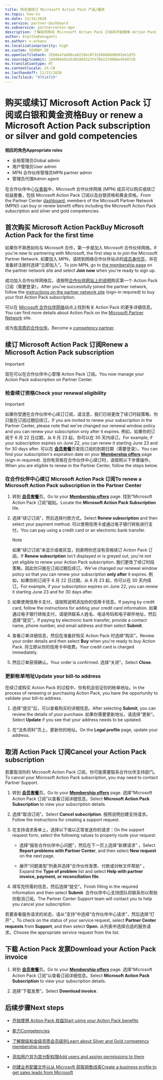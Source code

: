 ```yaml
---
title: 购买或续订 Microsoft Action Pack 产品/服务
ms.topic: how-to
ms.date: 12/15/2020
ms.service: partner-dashboard
ms.subservice: partnercenter-mpn
description: 了解如何购买 Microsoft Action Pack 订阅并开始使用 Action Pack 权益。 另请了解如何续订、取消、查看账单，等等。
author: ArpithaKanuganti
ms.author: v-arkanu
ms.localizationpriority: high
ms.custom: SEOMAY.20
ms.openlocfilehash: 32b8eafa688ce6210ec0732368d8dd6892e61d75
ms.sourcegitcommit: 1d4d06642a5203d4d313fe76b137dd6be45d4728
ms.translationtype: HT
ms.contentlocale: zh-CN
ms.lasthandoff: 12/15/2020
ms.locfileid: "97514729"
---
```

# <a name="buy-or-renew-a-microsoft-action-pack-subscription-or-silver-and-gold-competencies"></a><span data-ttu-id="b56ba-104">购买或续订 Microsoft Action Pack 订阅或白银和黄金资格</span><span class="sxs-lookup"><span data-stu-id="b56ba-104">Buy or renew a Microsoft Action Pack subscription or silver and gold competencies</span></span>


<span data-ttu-id="b56ba-105">**相应的角色**</span><span class="sxs-lookup"><span data-stu-id="b56ba-105">**Appropriate roles**</span></span>

- <span data-ttu-id="b56ba-106">全局管理员</span><span class="sxs-lookup"><span data-stu-id="b56ba-106">Global admin</span></span>
- <span data-ttu-id="b56ba-107">用户管理员</span><span class="sxs-lookup"><span data-stu-id="b56ba-107">User admin</span></span>
- <span data-ttu-id="b56ba-108">MPN 合作伙伴管理员</span><span class="sxs-lookup"><span data-stu-id="b56ba-108">MPN partner admin</span></span>
- <span data-ttu-id="b56ba-109">管理员代理</span><span class="sxs-lookup"><span data-stu-id="b56ba-109">Admin agent</span></span>


<span data-ttu-id="b56ba-110">在合作伙伴中心[仪表板](https://partner.microsoft.com/dashboard)中，Microsoft 合作伙伴网络 (MPN) 成员可以购买或续订权益套餐，包括 Microsoft Action Pack 订阅以及白银资格和黄金资格。</span><span class="sxs-lookup"><span data-stu-id="b56ba-110">From the Partner Center [dashboard](https://partner.microsoft.com/dashboard), members of the Microsoft Partner Network (MPN)) can buy or renew benefit offers including the Microsoft Action Pack subscription and silver and gold competencies.</span></span>

## <a name="buy-microsoft-action-pack-for-the-first-time"></a><span data-ttu-id="b56ba-111">首次购买 Microsoft Action Pack</span><span class="sxs-lookup"><span data-stu-id="b56ba-111">Buy Microsoft Action Pack for the first time</span></span>

<span data-ttu-id="b56ba-112">如果你不熟悉如何与 Microsoft 合作，第一步是加入 Microsoft 合作伙伴网络。</span><span class="sxs-lookup"><span data-stu-id="b56ba-112">If you're new to partnering with Microsoft, the first step is to join the Microsoft Partner Network.</span></span> <span data-ttu-id="b56ba-113">如要加入 MPN，请转到网络合作伙伴站点的[成员身份页](https://partner.microsoft.com/membership)，并在准备好注册时选择“立即加入”。</span><span class="sxs-lookup"><span data-stu-id="b56ba-113">To join MPN, go to [the membership page](https://partner.microsoft.com/membership) on the partner network site and select **Join now** when you're ready to sign up.</span></span>

<span data-ttu-id="b56ba-114">成功加入合作伙伴网络后，请按照[合作伙伴网站上的说明](https://partner.microsoft.com/membership/action-pack)购买第一个 Action Pack 订阅（需要登录）。</span><span class="sxs-lookup"><span data-stu-id="b56ba-114">After you've successfully joined the partner network, follow the [instructions on the partner network site](https://partner.microsoft.com/membership/action-pack) (sign-in required) to buy your first Action Pack subscription.</span></span> 

<span data-ttu-id="b56ba-115">可以在 [Microsoft 合作伙伴网络](https://partner.microsoft.com/membership/internal-use-software#simple-tab-content-3)站点上找到有关 Action Pack 的更多详细信息。</span><span class="sxs-lookup"><span data-stu-id="b56ba-115">You can find more details about Action Pack on the [Microsoft Partner Network](https://partner.microsoft.com/membership/internal-use-software#simple-tab-content-3) site.</span></span>

<span data-ttu-id="b56ba-116">成为[有资质的合作伙伴](https://partner.microsoft.com/membership/competencies)。</span><span class="sxs-lookup"><span data-stu-id="b56ba-116">Become a [competency partner](https://partner.microsoft.com/membership/competencies).</span></span> 

## <a name="renew-a-microsoft-action-pack-subscription"></a><span data-ttu-id="b56ba-117">续订 Microsoft Action Pack 订阅</span><span class="sxs-lookup"><span data-stu-id="b56ba-117">Renew a Microsoft Action Pack subscription</span></span>

>[!IMPORTANT]
><span data-ttu-id="b56ba-118">现在可以在合作伙伴中心管理 Action Pack 订阅。</span><span class="sxs-lookup"><span data-stu-id="b56ba-118">You now manage your Action Pack subscription on Partner Center.</span></span>

### <a name="check-your-renewal-eligibility"></a><span data-ttu-id="b56ba-119">检查续订资格</span><span class="sxs-lookup"><span data-stu-id="b56ba-119">Check your renewal eligibility</span></span>

>[!IMPORTANT]
><span data-ttu-id="b56ba-120">如果你受邀在合作伙伴中心续订订阅，请注意，我们已经更改了续订时段策略，你只能在订阅过期后续订。</span><span class="sxs-lookup"><span data-stu-id="b56ba-120">If you are invited to renew your subscription in the Partner Center, please note that we've changed our renewal window policy and you can renew your subscription only after it expires.</span></span> <span data-ttu-id="b56ba-121">例如，如果你的订阅于 6 月 22 日过期，从 6 月 23 起，你可以在 30 天内续订。</span><span class="sxs-lookup"><span data-stu-id="b56ba-121">For example, if your subscription expires on June 22, you can renew it starting June 23 and for 30 days after.</span></span>
><span data-ttu-id="b56ba-122">可以在 [**会员套餐**](https://partnercenter.microsoft.com/pcv/partnership/offers)页查找订阅的到期日期（需要登录）。</span><span class="sxs-lookup"><span data-stu-id="b56ba-122">You can find your subscription's expiration date on your [**Membership offers**](https://partnercenter.microsoft.com/pcv/partnership/offers) page (sign-in required).</span></span> <span data-ttu-id="b56ba-123">当你有资格在合作伙伴中心续订时，请按照以下步骤操作。</span><span class="sxs-lookup"><span data-stu-id="b56ba-123">When you are eligible to renew in the Partner Center, follow the steps below.</span></span>  

### <a name="to-renew-a-microsoft-action-pack-subscription-in-the-partner-center"></a><span data-ttu-id="b56ba-124">在合作伙伴中心续订 Microsoft Action Pack 订阅</span><span class="sxs-lookup"><span data-stu-id="b56ba-124">To renew a Microsoft Action Pack subscription in the Partner Center</span></span>

1. <span data-ttu-id="b56ba-125">转到 [**会员套餐**](https://partnercenter.microsoft.com/pcv/partnership/offers)页。</span><span class="sxs-lookup"><span data-stu-id="b56ba-125">Go to your [**Membership offers**](https://partnercenter.microsoft.com/pcv/partnership/offers) page.</span></span> <span data-ttu-id="b56ba-126">找到“Microsoft Action Pack 订阅”磁贴。</span><span class="sxs-lookup"><span data-stu-id="b56ba-126">Locate the **Microsoft Action Pack Subscription** tile.</span></span>  

2. <span data-ttu-id="b56ba-127">选择“续订订阅”，然后选择付款方式。</span><span class="sxs-lookup"><span data-stu-id="b56ba-127">Select **Renew subscription** and then select your payment method.</span></span> <span data-ttu-id="b56ba-128">可以使用信用卡或通过电子银行转账进行支付。</span><span class="sxs-lookup"><span data-stu-id="b56ba-128">You can pay using a credit card or an electronic bank transfer.</span></span>

    >[!NOTE]
    ><span data-ttu-id="b56ba-129">如果“续订订阅”未显示或者灰显，则表明你还没有资格续订 Action Pack 订阅。</span><span class="sxs-lookup"><span data-stu-id="b56ba-129">If **Renew subscription** isn't displayed or is greyed out, you're not yet eligible to renew your Action Pack subscription.</span></span> <span data-ttu-id="b56ba-130">我们更改了续订时段策略，因此你只能在订阅过期后续订。</span><span class="sxs-lookup"><span data-stu-id="b56ba-130">We've changed our renewal window policy so that you can renew your subscription **only after** it expires.</span></span> <span data-ttu-id="b56ba-131">例如，如果你的订阅于 6 月 22 日过期，从 6 月 23 起，你可以在 30 天内续订。</span><span class="sxs-lookup"><span data-stu-id="b56ba-131">For example, if your subscription expires on June 22, you can renew it starting June 23 and for 30 days after.</span></span>  

3. <span data-ttu-id="b56ba-132">如果使用信用卡支付，请按照说明添加你的信用卡信息。</span><span class="sxs-lookup"><span data-stu-id="b56ba-132">If paying by credit card, follow the instructions for adding your credit card information.</span></span> <span data-ttu-id="b56ba-133">如果通过电子银行转账支付，请提供联系人姓名、电话号码和电子邮件地址，然后选择“提交”。</span><span class="sxs-lookup"><span data-stu-id="b56ba-133">If paying by electronic bank transfer, provide a contact name, phone number, and email address and then select **Submit**.</span></span>

4. <span data-ttu-id="b56ba-134">查看订单详细信息，然后在准备好购买 Action Pack 时选择“购买”。</span><span class="sxs-lookup"><span data-stu-id="b56ba-134">Review your order details and then select **Buy** when you're ready to buy Action Pack.</span></span> <span data-ttu-id="b56ba-135">将立即从你的信用卡中收费。</span><span class="sxs-lookup"><span data-stu-id="b56ba-135">Your credit card is charged immediately.</span></span>

5. <span data-ttu-id="b56ba-136">然后订单获得确认。</span><span class="sxs-lookup"><span data-stu-id="b56ba-136">Your order is confirmed.</span></span> <span data-ttu-id="b56ba-137">选择“关闭”。</span><span class="sxs-lookup"><span data-stu-id="b56ba-137">Select **Close**.</span></span>

### <a name="update-your-bill-to-address"></a><span data-ttu-id="b56ba-138">更新帐单地址</span><span class="sxs-lookup"><span data-stu-id="b56ba-138">Update your bill-to address</span></span>

<span data-ttu-id="b56ba-139">在续订或购买 Action Pack 的过程中，你有机会验证你的帐单地址。</span><span class="sxs-lookup"><span data-stu-id="b56ba-139">In the process of renewing or purchasing Action Pack, you have the opportunity to validate your bill-to address.</span></span>

 1. <span data-ttu-id="b56ba-140">选择“提交”后，可以查看购买的详细信息。</span><span class="sxs-lookup"><span data-stu-id="b56ba-140">After selecting **Submit**, you can review the details of your purchase.</span></span> <span data-ttu-id="b56ba-141">如果你需要更新地址，请选择“更新”。</span><span class="sxs-lookup"><span data-stu-id="b56ba-141">Select **Update** if you see that your address needs to be updated.</span></span>
  
 1. <span data-ttu-id="b56ba-142">在“法务资料”页上，更新你的地址。</span><span class="sxs-lookup"><span data-stu-id="b56ba-142">On the **Legal profile** page, update your address.</span></span>

## <a name="cancel-your-action-pack-subscription"></a><span data-ttu-id="b56ba-143">取消 Action Pack 订阅</span><span class="sxs-lookup"><span data-stu-id="b56ba-143">Cancel your Action Pack subscription</span></span>

<span data-ttu-id="b56ba-144">若要取消你的 Microsoft Action Pack 订阅，你可能需要联系合作伙伴支持部门。</span><span class="sxs-lookup"><span data-stu-id="b56ba-144">To cancel your Microsoft Action Pack subscription, you may need to contact Partner Support.</span></span>

1. <span data-ttu-id="b56ba-145">转到 [**会员套餐**](https://partnercenter.microsoft.com/pcv/partnership/offers)页。</span><span class="sxs-lookup"><span data-stu-id="b56ba-145">Go to your [**Membership offers**](https://partnercenter.microsoft.com/pcv/partnership/offers) page.</span></span> <span data-ttu-id="b56ba-146">选择“Microsoft Action Pack 订阅”以查看订阅详细信息。</span><span class="sxs-lookup"><span data-stu-id="b56ba-146">Select **Microsoft Action Pack Subscription** to view your subscription details.</span></span> 

3. <span data-ttu-id="b56ba-147">选择“取消订阅”。</span><span class="sxs-lookup"><span data-stu-id="b56ba-147">Select **Cancel subscription**.</span></span> <span data-ttu-id="b56ba-148">按照说明创建支持请求。</span><span class="sxs-lookup"><span data-stu-id="b56ba-148">Follow the instructions for creating a support request.</span></span> 

4. <span data-ttu-id="b56ba-149">在支持请求表单上，选择以下值以正常发送你的请求：</span><span class="sxs-lookup"><span data-stu-id="b56ba-149">On the support request form, select the following values to properly route your request:</span></span>

    -  <span data-ttu-id="b56ba-150">选择“报告合作伙伴中心问题”，然后在下一页上选择“新建请求” 。</span><span class="sxs-lookup"><span data-stu-id="b56ba-150">Select **Report problems with Partner Center**, and then select **New request** on the next page.</span></span>

    -  <span data-ttu-id="b56ba-151">展开“问题类型”列表并选择“合作伙伴发票、付款或对帐文件帮助” 。</span><span class="sxs-lookup"><span data-stu-id="b56ba-151">Expand the **Type of problem** list and select **Help with partner invoice, payment, or reconciliation file**.</span></span> 

5. <span data-ttu-id="b56ba-152">填写完所需的信息，然后选择“提交”。</span><span class="sxs-lookup"><span data-stu-id="b56ba-152">Finish filling in the required information and then select **Submit**.</span></span> <span data-ttu-id="b56ba-153">合作伙伴中心支持团队将联系你以帮助你取消订阅。</span><span class="sxs-lookup"><span data-stu-id="b56ba-153">The Partner Center Support team will contact you to help you cancel your subscription.</span></span>

<span data-ttu-id="b56ba-154">若要查看服务请求的状态，请从“支持”中选择“合作伙伴中心请求”，然后选择“打开”  。</span><span class="sxs-lookup"><span data-stu-id="b56ba-154">To check on the status of your service request, select **Partner Center requests** from **Support**, and then select **Open**.</span></span> <span data-ttu-id="b56ba-155">从列表中选择合适的服务请求。</span><span class="sxs-lookup"><span data-stu-id="b56ba-155">Choose the appropriate service request from the list.</span></span>  

## <a name="download-your-action-pack-invoice"></a><span data-ttu-id="b56ba-156">下载 Action Pack 发票</span><span class="sxs-lookup"><span data-stu-id="b56ba-156">Download your Action Pack invoice</span></span>

1. <span data-ttu-id="b56ba-157">转到 [**会员套餐**](https://partnercenter.microsoft.com/pcv/partnership/offers)页。</span><span class="sxs-lookup"><span data-stu-id="b56ba-157">Go to your [**Membership offers**](https://partnercenter.microsoft.com/pcv/partnership/offers) page.</span></span> <span data-ttu-id="b56ba-158">选择“Microsoft Action Pack 订阅”以查看订阅详细信息。</span><span class="sxs-lookup"><span data-stu-id="b56ba-158">Select **Microsoft Action Pack Subscription** to view your subscription details.</span></span> 

3. <span data-ttu-id="b56ba-159">选择“下载发票”。</span><span class="sxs-lookup"><span data-stu-id="b56ba-159">Select **Download invoice**.</span></span>
 
## <a name="next-steps"></a><span data-ttu-id="b56ba-160">后续步骤</span><span class="sxs-lookup"><span data-stu-id="b56ba-160">Next steps</span></span>

-   [<span data-ttu-id="b56ba-161">开始使用 Action Pack 权益</span><span class="sxs-lookup"><span data-stu-id="b56ba-161">Start using your Action Pack benefits</span></span>](manage-your-partner-network-benefits.md)

-   [<span data-ttu-id="b56ba-162">能力</span><span class="sxs-lookup"><span data-stu-id="b56ba-162">Competencies</span></span>](learn-about-competencies.md)

-   [<span data-ttu-id="b56ba-163">了解银级和金级资质会员级别</span><span class="sxs-lookup"><span data-stu-id="b56ba-163">Learn about Silver and Gold competency membership levels</span></span>](https://partner.microsoft.com/membership/internal-use-software#simple-tab-content-2)

-   [<span data-ttu-id="b56ba-164">添加用户并为其分配权限</span><span class="sxs-lookup"><span data-stu-id="b56ba-164">Add users and assign permissions to them</span></span>](create-user-accounts-and-set-permissions.md)

-   [<span data-ttu-id="b56ba-165">创建业务配置文件以从 Microsoft 获取销售线索</span><span class="sxs-lookup"><span data-stu-id="b56ba-165">Create a business profile to get sales leads from Microsoft</span></span>](create-a-marketing-profile.md)
